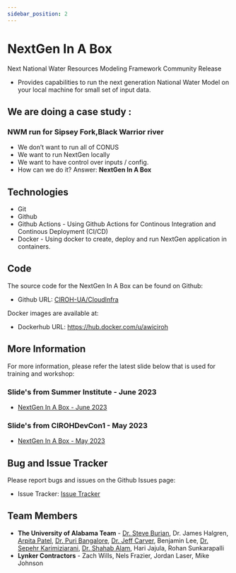 ```yaml
---
sidebar_position: 2
---
```


# NextGen In A Box

Next National Water Resources Modeling Framework Community Release

- Provides capabilities to run the next generation National Water Model on your local machine for small set of input data.

## We are doing a case study : 
### NWM run for Sipsey Fork,Black Warrior river

- We don’t want to run all of CONUS
- We want to run NextGen locally
- We want to have control over inputs / config.
- How can we do it? Answer: **NextGen In A Box**

## Technologies

- Git
- Github
- Github Actions - Using Github Actions for Continous Integration and Continous Deployment (CI/CD)
- Docker - Using docker to create, deploy and run NextGen application in containers.

## Code

The source code for the NextGen In A Box can be found on Github:

- Github URL: [CIROH-UA/CloudInfra](https://github.com/CIROH-UA/CloudInfra)

Docker images are available at:

- Dockerhub URL: https://hub.docker.com/u/awiciroh

## More Information

For more information, please refer the latest slide below that is used for training and workshop:

### Slide's from Summer Institute - June 2023

- [NextGen In A Box - June 2023](https://github.com/CIROH-UA/Conferences/tree/main/SummerInstitute2023)

### Slide's from CIROHDevCon1 - May 2023

- [NextGen In A Box - May 2023](https://github.com/CIROH-UA/Conferences/tree/main/CIROHdevCon23)

## Bug and Issue Tracker

Please report bugs and issues on the Github Issues page:

- Issue Tracker: [Issue Tracker](https://github.com/CIROH-UA/CloudInfra/issues/)

## Team Members

- **The University of Alabama Team** - [Dr. Steve Burian](https://eng.ua.edu/eng-directory/dr-steven-burian/), Dr. James Halgren, [Arpita Patel](https://dev.awi.ua.edu/about/staff/arpita-patel/), [Dr. Puri Bangalore](https://eng.ua.edu/eng-directory/dr-purushotham-bangalore/), [Dr. Jeff Carver](http://carver.cs.ua.edu/), Benjamin Lee, [Dr. Sepehr Karimiziarani](https://dev.awi.ua.edu/about/staff/sepehr-karimiziarani-ph-d/), [Dr. Shahab Alam](https://dev.awi.ua.edu/about/staff/md-shahabul-alam-ph-d/), Hari Jajula, Rohan Sunkarapalli
- **Lynker Contractors** - Zach Wills, Nels Frazier, Jordan Laser, Mike Johnson